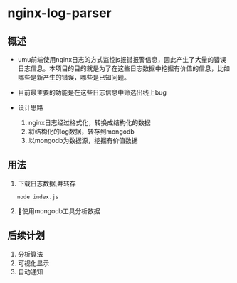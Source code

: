 # nginx-log-parser

## 概述
- umu前端使用nginx日志的方式监控js报错报警信息，因此产生了大量的错误日志信息。本项目的目的就是为了在这些日志数据中挖掘有价值的信息，比如哪些是新产生的错误，哪些是已知问题。

- 目前最主要的功能是在这些日志信息中筛选出线上bug

- 设计思路
    1. nginx日志经过格式化，转换成结构化的数据
    2. 将结构化的log数据，转存到mongodb
    3. 以mongodb为数据源，挖掘有价值数据

## 用法
1. 下载日志数据,并转存 

  ```
     node index.js
```
    

2. 使用mongodb工具分析数据


## 后续计划

1. 分析算法
2. 可视化显示
3. 自动通知



